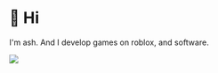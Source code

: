 # 👋 Hi
I'm ash. And I develop games on roblox, and software.

![](https://github-readme-stats.vercel.app/api/top-langs/?username=Interfiber)
